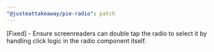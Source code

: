 ```yaml
---
"@justeattakeaway/pie-radio": patch
---
```


[Fixed] - Ensure screenreaders can double tap the radio to select it by handling click logic in the radio component itself.
